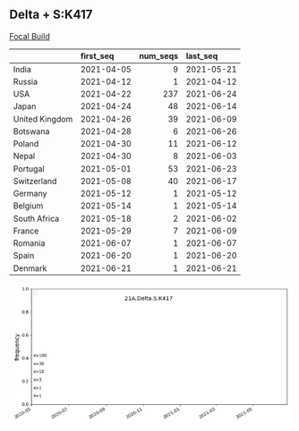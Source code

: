 

## Delta + S:K417
[Focal Build](https://nextstrain.org/groups/neherlab/ncov/21A.Delta.S.K417)

|                | first_seq   |   num_seqs | last_seq   |
|:---------------|:------------|-----------:|:-----------|
| India          | 2021-04-05  |          9 | 2021-05-21 |
| Russia         | 2021-04-12  |          1 | 2021-04-12 |
| USA            | 2021-04-22  |        237 | 2021-06-24 |
| Japan          | 2021-04-24  |         48 | 2021-06-14 |
| United Kingdom | 2021-04-26  |         39 | 2021-06-09 |
| Botswana       | 2021-04-28  |          6 | 2021-06-26 |
| Poland         | 2021-04-30  |         11 | 2021-06-12 |
| Nepal          | 2021-04-30  |          8 | 2021-06-03 |
| Portugal       | 2021-05-01  |         53 | 2021-06-23 |
| Switzerland    | 2021-05-08  |         40 | 2021-06-17 |
| Germany        | 2021-05-12  |          1 | 2021-05-12 |
| Belgium        | 2021-05-14  |          1 | 2021-05-14 |
| South Africa   | 2021-05-18  |          2 | 2021-06-02 |
| France         | 2021-05-29  |          7 | 2021-06-09 |
| Romania        | 2021-06-07  |          1 | 2021-06-07 |
| Spain          | 2021-06-20  |          1 | 2021-06-20 |
| Denmark        | 2021-06-21  |          1 | 2021-06-21 |

![Overall trends 21A.Delta.S.K417](/overall_trends_figures/overall_trends_21A.Delta.S.K417.png)